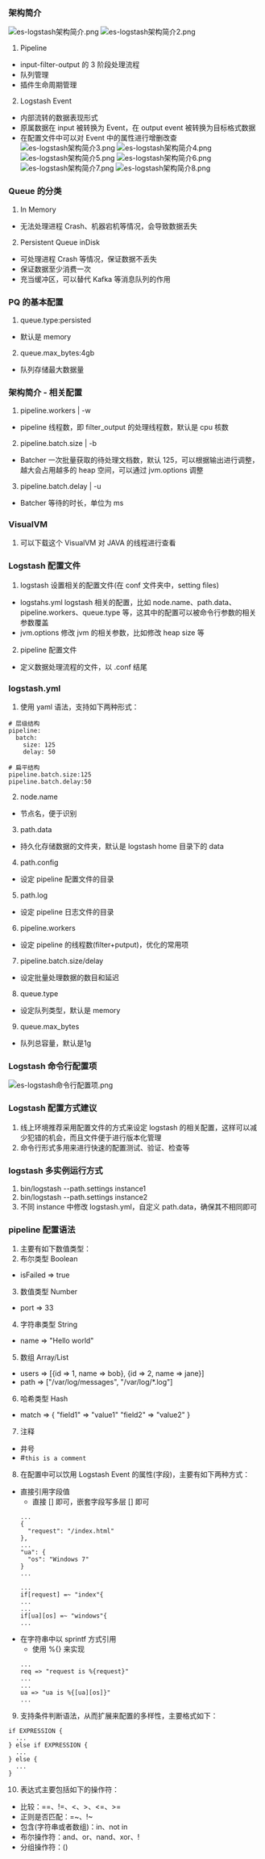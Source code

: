 ### 架构简介
![es-logstash架构简介.png](./images/es-logstash架构简介.png)
![es-logstash架构简介2.png](./images/es-logstash架构简介2.png)
1. Pipeline
  - input-filter-output 的 3 阶段处理流程
  - 队列管理
  - 插件生命周期管理
2. Logstash Event
  - 内部流转的数据表现形式
  - 原属数据在 input 被转换为 Event，在 output event 被转换为目标格式数据
  - 在配置文件中可以对 Event 中的属性进行增删改查
![es-logstash架构简介3.png](./images/es-logstash架构简介3.png)
![es-logstash架构简介4.png](./images/es-logstash架构简介4.png)
![es-logstash架构简介5.png](./images/es-logstash架构简介5.png)
![es-logstash架构简介6.png](./images/es-logstash架构简介6.png)
![es-logstash架构简介7.png](./images/es-logstash架构简介7.png)
![es-logstash架构简介8.png](./images/es-logstash架构简介8.png)

### Queue 的分类
1. In Memory
  - 无法处理进程 Crash、机器宕机等情况，会导致数据丢失
2. Persistent Queue inDisk
  - 可处理进程 Crash 等情况，保证数据不丢失
  - 保证数据至少消费一次
  - 充当缓冲区，可以替代 Kafka 等消息队列的作用

### PQ 的基本配置
1. queue.type:persisted
  - 默认是 memory
2. queue.max_bytes:4gb
  - 队列存储最大数据量

### 架构简介 - 相关配置
1. pipeline.workers | -w
  - pipeline 线程数，即 filter_output 的处理线程数，默认是 cpu 核数
2. pipeline.batch.size | -b
  - Batcher 一次批量获取的待处理文档数，默认 125，可以根据输出进行调整，越大会占用越多的 heap 空间，可以通过 jvm.options 调整
3. pipeline.batch.delay | -u
  - Batcher 等待的时长，单位为 ms

### VisualVM
1. 可以下载这个 VisualVM 对 JAVA 的线程进行查看

### Logstash 配置文件
1. logstash 设置相关的配置文件(在 conf 文件夹中，setting files)
  - logstahs.yml logstash 相关的配置，比如 node.name、path.data、pipeline.workers、queue.type 等，这其中的配置可以被命令行参数的相关参数覆盖
  - jvm.options 修改 jvm 的相关参数，比如修改 heap size 等
2. pipeline 配置文件
  - 定义数据处理流程的文件，以 .conf 结尾

### logstash.yml
1. 使用 yaml 语法，支持如下两种形式：
```
# 层级结构
pipeline:
  batch:
    size: 125
    delay: 50

# 扁平结构
pipeline.batch.size:125
pipeline.batch.delay:50
```
2. node.name
  - 节点名，便于识别
3. path.data
  - 持久化存储数据的文件夹，默认是 logstash home 目录下的 data
4. path.config
  - 设定 pipeline 配置文件的目录
5. path.log
  - 设定 pipeline 日志文件的目录
6. pipeline.workers
  - 设定 pipeline 的线程数(filter+putput)，优化的常用项
7. pipeline.batch.size/delay
  - 设定批量处理数据的数目和延迟
8. queue.type
  - 设定队列类型，默认是 memory
9. queue.max_bytes
  - 队列总容量，默认是1g

### Logstash 命令行配置项
![es-logstash命令行配置项.png](./images/es-logstash命令行配置项.png)

### Logstash 配置方式建议
1. 线上环境推荐采用配置文件的方式来设定 logstash 的相关配置，这样可以减少犯错的机会，而且文件便于进行版本化管理
2. 命令行形式多用来进行快速的配置测试、验证、检查等

### logstash 多实例运行方式
1. bin/logstash --path.settings instance1
2. bin/logstash --path.settings instance2
3. 不同 instance 中修改 logstash.yml，自定义 path.data，确保其不相同即可

### pipeline 配置语法
1. 主要有如下数值类型：
2. 布尔类型 Boolean
  - isFailed => true
3. 数值类型 Number
  - port => 33
4. 字符串类型 String  
  - name => "Hello world"
5. 数组 Array/List
  - users => [{id => 1, name => bob}, {id => 2, name => jane}]
  - path => ["/var/log/messages", "/var/log/*.log"]
6. 哈希类型 Hash
  - match => {
    "field1" => "value1"
    "field2" => "value2"
  }
7. 注释
  - 井号
  - #`this is a comment`
8. 在配置中可以饮用 Logstash Event 的属性(字段)，主要有如下两种方式：
  - 直接引用字段值
    - 直接 [] 即可，嵌套字段写多层 [] 即可
    ```
    ...
    {
      "request": "/index.html"
    },
    ...
    "ua": {
      "os": "Windows 7"
    }
    ...

    ...
    if[request] =~ "index"{
    ...
    ...
    if[ua][os] =~ "windows"{
    ...
    ```
  - 在字符串中以 sprintf 方式引用
    - 使用 %{} 来实现
    ```
    ...
    req => "request is %{request}"
    ...
    ...
    ua => "ua is %{[ua][os]}"
    ...
    ```
9. 支持条件判断语法，从而扩展来配置的多样性，主要格式如下：
```
if EXPRESSION {
  ...
} else if EXPRESSION {
  ...
} else {
  ...
}
```
10. 表达式主要包括如下的操作符：
  - 比较：==、!=、<、>、<=、>=
  - 正则是否匹配：=~、!~
  - 包含(字符串或者数组)：in、not in
  - 布尔操作符：and、or、nand、xor、!
  - 分组操作符：()